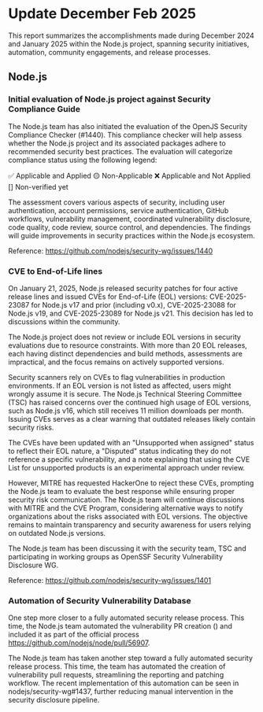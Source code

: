 # Update December Feb 2025

This report summarizes the accomplishments made during December 2024 and January 2025 within the Node.js project, spanning security initiatives, automation, community engagements, and release processes.

## Node.js

### Initial evaluation of Node.js project against Security Compliance Guide

The Node.js team has also initiated the evaluation of the OpenJS Security Compliance Checker (#1440). This compliance checker will help assess whether the Node.js project and its associated packages adhere to recommended security best practices. The evaluation will categorize compliance status using the following legend:

✅ Applicable and Applied
🟡 Non-Applicable
❌ Applicable and Not Applied
[] Non-verified yet

The assessment covers various aspects of security, including user authentication, account permissions, service authentication, GitHub workflows, vulnerability management, coordinated vulnerability disclosure, code quality, code review, source control, and dependencies. The findings will guide improvements in security practices within the Node.js ecosystem.

Reference: https://github.com/nodejs/security-wg/issues/1440

### CVE to End-of-Life lines

On January 21, 2025, Node.js released security patches for four active release lines and issued CVEs for End-of-Life (EOL) versions: CVE-2025-23087 for Node.js v17 and prior (including v0.x), CVE-2025-23088 for Node.js v19, and CVE-2025-23089 for Node.js v21. This decision has led to discussions within the community.

The Node.js project does not review or include EOL versions in security evaluations due to resource constraints. With more than 20 EOL releases, each having distinct dependencies and build methods, assessments are impractical, and the focus remains on actively supported versions.

Security scanners rely on CVEs to flag vulnerabilities in production environments. If an EOL version is not listed as affected, users might wrongly assume it is secure. The Node.js Technical Steering Committee (TSC) has raised concerns over the continued high usage of EOL versions, such as Node.js v16, which still receives 11 million downloads per month. Issuing CVEs serves as a clear warning that outdated releases likely contain security risks.

The CVEs have been updated with an "Unsupported when assigned" status to reflect their EOL nature, a "Disputed" status indicating they do not reference a specific vulnerability, and a note explaining that using the CVE List for unsupported products is an experimental approach under review.

However, MITRE has requested HackerOne to reject these CVEs, prompting the Node.js team to evaluate the best response while ensuring proper security risk communication. The Node.js team will continue discussions with MITRE and the CVE Program, considering alternative ways to notify organizations about the risks associated with EOL versions. The objective remains to maintain transparency and security awareness for users relying on outdated Node.js versions.

The Node.js team has been discussing it with the security team, TSC and participating in working groups as OpenSSF Security Vulnerability Disclosure WG.

Reference: https://github.com/nodejs/security-wg/issues/1401

### Automation of Security Vulnerability Database

One step more closer to a fully automated security release process. This time, the Node.js team automated the vulnerability PR creation () and included it
as part of the official process https://github.com/nodejs/node/pull/56907.

The Node.js team has taken another step toward a fully automated security release process. This time, the team has automated the creation of vulnerability pull requests, streamlining the reporting and patching workflow. The recent implementation of this automation can be seen in nodejs/security-wg#1437, further reducing manual intervention in the security disclosure pipeline.

